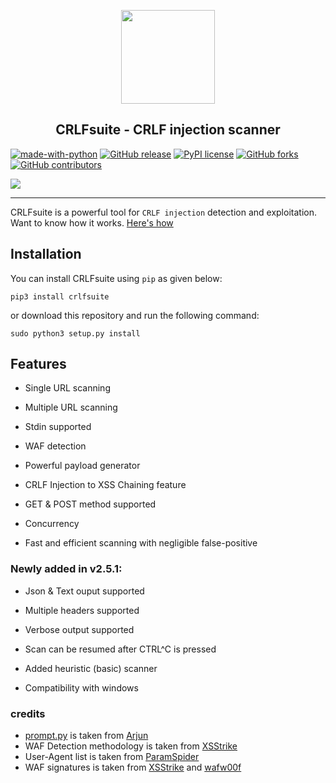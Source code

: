 <a href="https://github.com/Nefcore/CRLFsuite"><p align="center"><img src="https://github.com/Nefcore/CRLFsuite/blob/main/static/CRLFsuite_logo2.0.png" height="150" width="150"></p></a>
<h2 align="center">CRLFsuite - CRLF injection scanner</h2>

[![made-with-python](https://img.shields.io/badge/Made%20with-Python-1f425f.svg)](https://www.python.org/)
[![GitHub release](https://img.shields.io/github/release/Nefcore/CRLFsuite)](https://GitHub.com/Nefcore/CRLFsuite/releases/)
[![PyPI license](https://img.shields.io/pypi/l/ansicolortags.svg)](https://pypi.python.org/pypi/ansicolortags/)
[![GitHub forks](https://badgen.net/github/forks/Nefcore/CRLFsuite/)](https://GitHub.com/Nefcore/CRLFsuite/network/)
[![GitHub contributors](https://img.shields.io/github/contributors/Nefcore/CRLFsuite)](https://GitHub.com/Nefcore/badges/graphs/contributors/)

<img src="https://github.com/Nefcore/CRLFsuite/blob/main/static/crlfsuitev2.0.svg">

<hr>

CRLFsuite is a powerful tool for `CRLF injection` detection and exploitation. Want to know how it works. <a href="https://github.com/Nefcore/CRLFsuite/wiki/How-CRLFsuite-works%3F">Here's how</a>
## Installation

You can install CRLFsuite using `pip` as given below:

```
pip3 install crlfsuite
```

or download this repository and run the following command:

```
sudo python3 setup.py install
```

## Features

* Single URL scanning

* Multiple URL scanning

* Stdin supported

* WAF detection

* Powerful payload generator

* CRLF Injection to XSS Chaining feature 

* GET & POST method supported

* Concurrency

* Fast and efficient scanning with negligible false-positive

### Newly added in v2.5.1:

* Json & Text ouput supported

* Multiple headers supported

* Verbose output supported

* Scan can be resumed after CTRL^C is pressed

* Added heuristic (basic) scanner

* Compatibility with windows


### credits

* <a href="https://github.com/Nefcore/CRLFsuite/blob/main/crlfsuite/core/prompt.py">prompt.py</a> is taken from <a href="https://github.com/s0md3v/Arjun/blob/master/arjun/core/prompt.py">Arjun</a>
* WAF Detection methodology is taken from <a href="https://github.com/s0md3v/XSStrike/blob/master/core/wafDetector.py">XSStrike</a>
* User-Agent list is taken from <a href="https://github.com/devanshbatham/ParamSpider/blob/master/core/requester.py">ParamSpider</a>
* WAF signatures is taken from <a href="https://github.com/s0md3v/XSStrike/blob/master/db/wafSignatures.json">XSStrike</a> and <a href="https://github.com/EnableSecurity/wafw00f/tree/master/wafw00f/plugins">wafw00f</a>
